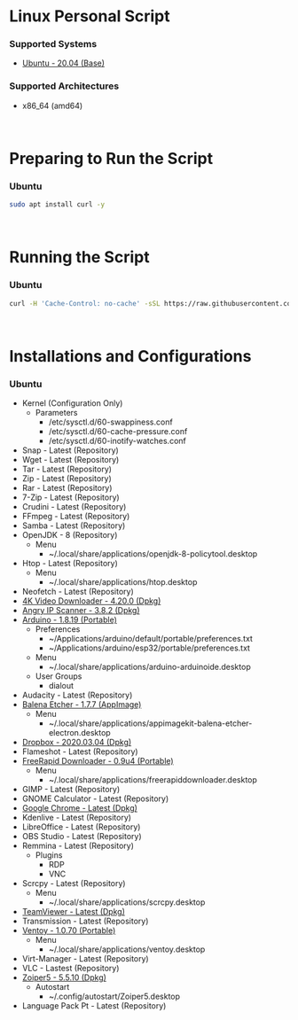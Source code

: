 # Linux Personal Script

### Supported Systems
- [Ubuntu - 20.04 (Base)](https://ubuntu.com/download)

### Supported Architectures
- x86_64 (amd64)

<br/>

# Preparing to Run the Script

### Ubuntu
```bash
sudo apt install curl -y
```

<br/>

# Running the Script

### Ubuntu
```bash
curl -H 'Cache-Control: no-cache' -sSL https://raw.githubusercontent.com/daniloancilotto/linux-personal-script/master/ubuntu.sh | bash
```

<br/>

# Installations and Configurations

### Ubuntu
- Kernel (Configuration Only)
  - Parameters
    - /etc/sysctl.d/60-swappiness.conf
    - /etc/sysctl.d/60-cache-pressure.conf
    - /etc/sysctl.d/60-inotify-watches.conf
- Snap - Latest (Repository)
- Wget - Latest (Repository)
- Tar - Latest (Repository)
- Zip - Latest (Repository)
- Rar - Latest (Repository)
- 7-Zip - Latest (Repository)
- Crudini - Latest (Repository)
- FFmpeg - Latest (Repository)
- Samba - Latest (Repository)
- OpenJDK - 8 (Repository)
  - Menu
    - ~/.local/share/applications/openjdk-8-policytool.desktop
- Htop - Latest (Repository)
  - Menu
    - ~/.local/share/applications/htop.desktop
- Neofetch - Latest (Repository)
- [4K Video Downloader - 4.20.0 (Dpkg)](https://www.4kdownload.com/downloads)
- [Angry IP Scanner - 3.8.2 (Dpkg)](https://angryip.org/download/)
- [Arduino - 1.8.19 (Portable)](https://www.arduino.cc/en/Main/Software)
  - Preferences
    - ~/Applications/arduino/default/portable/preferences.txt
    - ~/Applications/arduino/esp32/portable/preferences.txt
  - Menu
    - ~/.local/share/applications/arduino-arduinoide.desktop
  - User Groups
    - dialout
- Audacity - Latest (Repository)
- [Balena Etcher - 1.7.7 (AppImage)](https://www.balena.io/etcher/)
  - Menu
    - ~/.local/share/applications/appimagekit-balena-etcher-electron.desktop
- [Dropbox - 2020.03.04 (Dpkg)](https://www.dropbox.com/install)
- Flameshot - Latest (Repository)
- [FreeRapid Downloader - 0.9u4 (Portable)](http://wordrider.net/freerapid/download.htm)
  - Menu
    - ~/.local/share/applications/freerapiddownloader.desktop
- GIMP - Latest (Repository)
- GNOME Calculator - Latest (Repository)
- [Google Chrome - Latest (Dpkg)](https://www.google.com/chrome/)
- Kdenlive - Latest (Repository)
- LibreOffice - Latest (Repository)
- OBS Studio - Latest (Repository)
- Remmina - Latest (Repository)
  - Plugins
    - RDP
    - VNC
- Scrcpy - Latest (Repository)
  - Menu
    - ~/.local/share/applications/scrcpy.desktop
- [TeamViewer - Latest (Dpkg)](https://www.teamviewer.com/en-us/download/linux/)
- Transmission - Latest (Repository)
- [Ventoy - 1.0.70 (Portable)](https://www.ventoy.net/en/download.html)
  - Menu
    - ~/.local/share/applications/ventoy.desktop
- Virt-Manager - Latest (Repository)
- VLC - Lastest (Repository)
- [Zoiper5 - 5.5.10 (Dpkg)](https://www.zoiper.com/en/voip-softphone/download/current)
  - Autostart
    - ~/.config/autostart/Zoiper5.desktop
- Language Pack Pt - Latest (Repository)